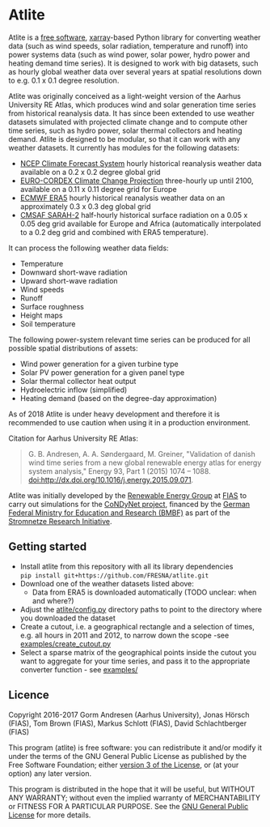 Atlite
======

Atlite is a [free
software](http://www.gnu.org/philosophy/free-sw.en.html),
[xarray](http://xarray.pydata.org/en/stable/)-based Python library for
converting weather data (such as wind speeds, solar radiation,
temperature and runoff) into power systems data (such as wind power,
solar power, hydro power and heating demand time series). It is designed
to work with big datasets, such as hourly global weather data over
several years at spatial resolutions down to e.g. 0.1 x 0.1 degree
resolution.

Atlite was originally conceived as a light-weight version of the Aarhus
University RE Atlas, which produces wind and solar generation time
series from historical reanalysis data. It has since been extended to
use weather datasets simulated with projected climate change and to
compute other time series, such as hydro power, solar thermal collectors
and heating demand. Atlite is designed to be modular, so that it can
work with any weather datasets. It currently has modules for the
following datasets:

-   [NCEP Climate Forecast
    System](http://rda.ucar.edu/datasets/ds094.1/) hourly historical
    reanalysis weather data available on a 0.2 x 0.2 degree global grid
-   [EURO-CORDEX Climate Change Projection](http://www.euro-cordex.net/)
    three-hourly up until 2100, available on a 0.11 x 0.11 degree grid
    for Europe
-   [ECMWF
    ERA5](https://software.ecmwf.int/wiki/display/CKB/ERA5+data+documentation)
    hourly historical reanalysis weather data on an approximately 0.3 x
    0.3 deg global grid
-   [CMSAF
    SARAH-2](https://wui.cmsaf.eu/safira/action/viewDoiDetails?acronym=SARAH_V002)
    half-hourly historical surface radiation on a 0.05 x 0.05 deg grid
    available for Europe and Africa (automatically interpolated to a 0.2
    deg grid and combined with ERA5 temperature).

It can process the following weather data fields:

-   Temperature
-   Downward short-wave radiation
-   Upward short-wave radiation
-   Wind speeds
-   Runoff
-   Surface roughness
-   Height maps
-   Soil temperature

The following power-system relevant time series can be produced for all
possible spatial distributions of assets:

-   Wind power generation for a given turbine type
-   Solar PV power generation for a given panel type
-   Solar thermal collector heat output
-   Hydroelectric inflow (simplified)
-   Heating demand (based on the degree-day approximation)

As of 2018 Atlite is under heavy development and therefore it is
recommended to use caution when using it in a production environment.

Citation for Aarhus University RE Atlas:
> G. B. Andresen, A. A. Søndergaard, M. Greiner, "Validation of danish wind time series from a
new global renewable energy atlas for energy system analysis," Energy
93, Part 1 (2015) 1074 – 1088.
<doi:http://dx.doi.org/10.1016/j.energy.2015.09.071>.

Atlite was initially developed by the [Renewable Energy
Group](https://fias.uni-frankfurt.de/physics/schramm/renewable-energy-system-and-network-analysis/)
at [FIAS](https://fias.uni-frankfurt.de/) to carry out simulations for
the [CoNDyNet project](http://condynet.de/), financed by the [German
Federal Ministry for Education and Research
(BMBF)](https://www.bmbf.de/en/index.html) as part of the [Stromnetze
Research
Initiative](http://forschung-stromnetze.info/projekte/grundlagen-und-konzepte-fuer-effiziente-dezentrale-stromnetze/).

Getting started
---------------

-   Install atlite from this repository with all its library
    dependencies\
    ```pip install git+https://github.com/FRESNA/atlite.git```
-   Download one of the weather datasets listed above:
    * Data from ERA5 is downloaded automatically (TODO unclear: when and where?)
-   Adjust the [atlite/config.py](atlite/config.py) directory paths to
    point to the directory where you downloaded the dataset
-   Create a cutout, i.e. a geographical rectangle and a selection of
    times, e.g. all hours in 2011 and 2012, to narrow down the scope
    -see [examples/create\_cutout.py](examples/create_cutout.py)
-   Select a sparse matrix of the geographical points inside the cutout
    you want to aggregate for your time series, and pass it to the
    appropriate converter function - see [examples/](examples/)

Licence
-------

Copyright 2016-2017 Gorm Andresen (Aarhus University), Jonas Hörsch
(FIAS), Tom Brown (FIAS), Markus Schlott (FIAS), David Schlachtberger
(FIAS)

This program (atlite) is free software: you can redistribute it and/or
modify it under the terms of the GNU General Public License as published
by the Free Software Foundation; either [version 3 of the
License](LICENSE.txt), or (at your option) any later version.

This program is distributed in the hope that it will be useful, but
WITHOUT ANY WARRANTY; without even the implied warranty of
MERCHANTABILITY or FITNESS FOR A PARTICULAR PURPOSE. See the [GNU
General Public License](LICENSE.txt) for more details.
